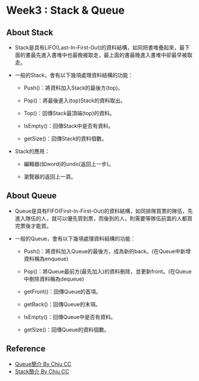 # Week3 : Stack & Queue
## **About Stack**
* Stack是具有LIFO(Last-In-First-Out)的資料結構，如同把書堆疊起來，最下面的書最先進入書堆中也最晚被取走，最上面的書最晚進入書堆中卻最早被取走。

* 一般的Stack，會有以下幾項處理資料結構的功能：

  * Push()：將資料加入Stack的最後方(top)。
  
  * Pop()：將最後進入(top)Stack的資料取出。
  
  * Top()：回傳Stack最頂端(top)的資料。
  
  * IsEmpty()：回傳Stack中是否有資料。
  
  * getSize()：回傳Stack的資料個數。
  
* Stack的應用：

  * 編輯器(如word)的undo(返回上一步)。
  
  * 瀏覽器的返回上一頁。
  
## **About Queue**
* Queue是具有FIFO(First-In-First-Out)的資料結構，如同排隊買票的隊伍，先進入隊伍的人，就可以優先買到票，而後到的人，則需要等隊伍前面的人都買完票後才能買。

* 一般的Queue，會有以下幾項處理資料結構的功能：

  * Push()：將資料加入Queue的最後方，成為新的back。(在Queue中新增資料稱為enqueue)
  
  * Pop()：將Queue最前方(最先加入)的資料刪除，並更新front。(在Queue中刪除資料稱為dequeue)
  
  * getFront()：回傳Queue的首項。
  
  * getBack()：回傳Queue的末項。
  
  * IsEmpty()：回傳Queue中是否有資料。
  
  * getSize()：回傳Queue的資料個數。
  
## **Reference**
* [Queue簡介 By Chiu CC](http://alrightchiu.github.io/SecondRound/queue-introjian-jie-bing-yi-linked-listshi-zuo.html#intro)
* [Stack簡介 By Chiu CC](http://alrightchiu.github.io/SecondRound/stack-introjian-jie.html)

